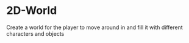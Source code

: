 # 2D-World
 Create a world for the player to move around in and fill it with different characters and objects
